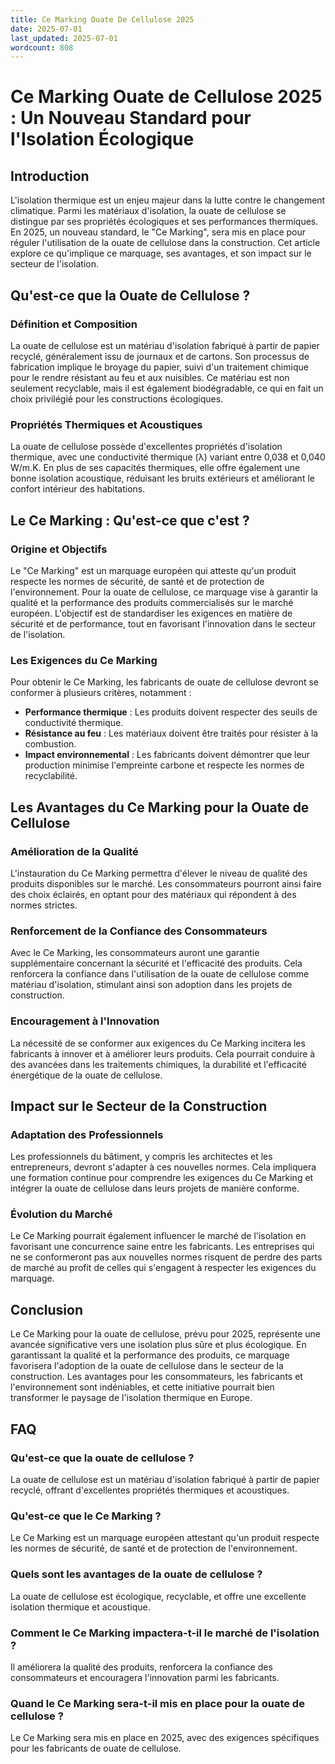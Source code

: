 ```yaml
---
title: Ce Marking Ouate De Cellulose 2025
date: 2025-07-01
last_updated: 2025-07-01
wordcount: 808
---
```


# Ce Marking Ouate de Cellulose 2025 : Un Nouveau Standard pour l'Isolation Écologique

## Introduction

L'isolation thermique est un enjeu majeur dans la lutte contre le changement climatique. Parmi les matériaux d'isolation, la ouate de cellulose se distingue par ses propriétés écologiques et ses performances thermiques. En 2025, un nouveau standard, le "Ce Marking", sera mis en place pour réguler l'utilisation de la ouate de cellulose dans la construction. Cet article explore ce qu'implique ce marquage, ses avantages, et son impact sur le secteur de l'isolation.

## Qu'est-ce que la Ouate de Cellulose ?

### Définition et Composition

La ouate de cellulose est un matériau d'isolation fabriqué à partir de papier recyclé, généralement issu de journaux et de cartons. Son processus de fabrication implique le broyage du papier, suivi d'un traitement chimique pour le rendre résistant au feu et aux nuisibles. Ce matériau est non seulement recyclable, mais il est également biodégradable, ce qui en fait un choix privilégié pour les constructions écologiques.

### Propriétés Thermiques et Acoustiques

La ouate de cellulose possède d'excellentes propriétés d'isolation thermique, avec une conductivité thermique (λ) variant entre 0,038 et 0,040 W/m.K. En plus de ses capacités thermiques, elle offre également une bonne isolation acoustique, réduisant les bruits extérieurs et améliorant le confort intérieur des habitations.

## Le Ce Marking : Qu'est-ce que c'est ?

### Origine et Objectifs

Le "Ce Marking" est un marquage européen qui atteste qu'un produit respecte les normes de sécurité, de santé et de protection de l'environnement. Pour la ouate de cellulose, ce marquage vise à garantir la qualité et la performance des produits commercialisés sur le marché européen. L'objectif est de standardiser les exigences en matière de sécurité et de performance, tout en favorisant l'innovation dans le secteur de l'isolation.

### Les Exigences du Ce Marking

Pour obtenir le Ce Marking, les fabricants de ouate de cellulose devront se conformer à plusieurs critères, notamment :

- **Performance thermique** : Les produits doivent respecter des seuils de conductivité thermique.
- **Résistance au feu** : Les matériaux doivent être traités pour résister à la combustion.
- **Impact environnemental** : Les fabricants doivent démontrer que leur production minimise l'empreinte carbone et respecte les normes de recyclabilité.

## Les Avantages du Ce Marking pour la Ouate de Cellulose

### Amélioration de la Qualité

L'instauration du Ce Marking permettra d'élever le niveau de qualité des produits disponibles sur le marché. Les consommateurs pourront ainsi faire des choix éclairés, en optant pour des matériaux qui répondent à des normes strictes.

### Renforcement de la Confiance des Consommateurs

Avec le Ce Marking, les consommateurs auront une garantie supplémentaire concernant la sécurité et l'efficacité des produits. Cela renforcera la confiance dans l'utilisation de la ouate de cellulose comme matériau d'isolation, stimulant ainsi son adoption dans les projets de construction.

### Encouragement à l'Innovation

La nécessité de se conformer aux exigences du Ce Marking incitera les fabricants à innover et à améliorer leurs produits. Cela pourrait conduire à des avancées dans les traitements chimiques, la durabilité et l'efficacité énergétique de la ouate de cellulose.

## Impact sur le Secteur de la Construction

### Adaptation des Professionnels

Les professionnels du bâtiment, y compris les architectes et les entrepreneurs, devront s'adapter à ces nouvelles normes. Cela impliquera une formation continue pour comprendre les exigences du Ce Marking et intégrer la ouate de cellulose dans leurs projets de manière conforme.

### Évolution du Marché

Le Ce Marking pourrait également influencer le marché de l'isolation en favorisant une concurrence saine entre les fabricants. Les entreprises qui ne se conformeront pas aux nouvelles normes risquent de perdre des parts de marché au profit de celles qui s'engagent à respecter les exigences du marquage.

## Conclusion

Le Ce Marking pour la ouate de cellulose, prévu pour 2025, représente une avancée significative vers une isolation plus sûre et plus écologique. En garantissant la qualité et la performance des produits, ce marquage favorisera l'adoption de la ouate de cellulose dans le secteur de la construction. Les avantages pour les consommateurs, les fabricants et l'environnement sont indéniables, et cette initiative pourrait bien transformer le paysage de l'isolation thermique en Europe.

## FAQ

### Qu'est-ce que la ouate de cellulose ?

La ouate de cellulose est un matériau d'isolation fabriqué à partir de papier recyclé, offrant d'excellentes propriétés thermiques et acoustiques.

### Qu'est-ce que le Ce Marking ?

Le Ce Marking est un marquage européen attestant qu'un produit respecte les normes de sécurité, de santé et de protection de l'environnement.

### Quels sont les avantages de la ouate de cellulose ?

La ouate de cellulose est écologique, recyclable, et offre une excellente isolation thermique et acoustique.

### Comment le Ce Marking impactera-t-il le marché de l'isolation ?

Il améliorera la qualité des produits, renforcera la confiance des consommateurs et encouragera l'innovation parmi les fabricants.

### Quand le Ce Marking sera-t-il mis en place pour la ouate de cellulose ?

Le Ce Marking sera mis en place en 2025, avec des exigences spécifiques pour les fabricants de ouate de cellulose.
